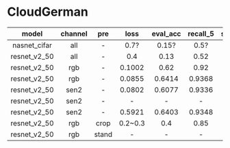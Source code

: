# CloudGerman
|model|channel|pre|loss|eval_acc|recall_5|submit_acc|sub_file|message
|:---:|:---:|:---:|:---:|:---:|:---:|:---:|:---:|:---:|
|nasnet_cifar|all|-|0.7?|0.15?|0.5?|-|
|resnet_v2_50|all|-|0.4|0.13|0.52|-|
|resnet_v2_50|rgb|-|0.1002|0.62|0.92|0.636|-|pretrain
|resnet_v2_50|rgb|-|0.0855|0.6414|0.9368|0.665|-|pretrain
|resnet_v2_50|sen2|-|0.0802|0.6077|0.9336|0.654|submit1_hhq|pretrain
|resnet_v2_50|sen2|-|-|-|-|-|submit3_hhq|no pretrain
|resnet_v2_50|sen2|-|0.5921|0.6403|0.9348|0.661|submit2_hhq|pretrain,add_loss,weight=0.5
|resnet_v2_50|rgb|crop|0.2~0.3|0.4|0.85|-|
|resnet_v2_50|rgb|stand|-|-|-|-|
